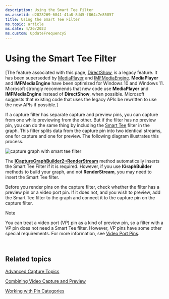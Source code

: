 ```yaml
---
description: Using the Smart Tee Filter
ms.assetid: d2828269-6841-41a8-8d45-f864c7e85857
title: Using the Smart Tee Filter
ms.topic: article
ms.date: 4/26/2023
ms.custom: UpdateFrequency5
---
```


# Using the Smart Tee Filter

\[The feature associated with this page, [DirectShow](/windows/win32/directshow/directshow), is a legacy feature. It has been superseded by [MediaPlayer](/uwp/api/Windows.Media.Playback.MediaPlayer) and [IMFMediaEngine](/windows/win32/api/mfmediaengine/nn-mfmediaengine-imfmediaengine). **MediaPlayer** and **IMFMediaEngine** have been optimized for Windows 10 and Windows 11. Microsoft strongly recommends that new code use **MediaPlayer** and **IMFMediaEngine** instead of **DirectShow**, when possible. Microsoft suggests that existing code that uses the legacy APIs be rewritten to use the new APIs if possible.\]

If a capture filter has separate capture and preview pins, you can capture from one while previewing from the other. But if the filter has no preview pin, you can do the same thing by including the [Smart Tee](smart-tee-filter.md) filter in the graph. This filter splits data from the capture pin into two identical streams, one for capture and one for preview. The following diagram illustrates this process.

![capture graph with smart tee filter](images/vidcap05.png)

The [**ICaptureGraphBuilder2::RenderStream**](/windows/desktop/api/Strmif/nf-strmif-icapturegraphbuilder2-renderstream) method automatically inserts the Smart Tee Filter if it is required. However, if you use **IGraphBuilder** methods to build your graph, and not **RenderStream**, you may need to insert the Smart Tee filter.

Before you render pins on the capture filter, check whether the filter has a preview pin or a video port pin. If it does not, and you wish to preview, add the Smart Tee filter to the graph and connect it to the capture pin on the capture filter.

> [!Note]  
> You can treat a video port (VP) pin as a kind of preview pin, so a filter with a VP pin does not need a Smart Tee filter. However, VP pins have some other special requirements. For more information, see [Video Port Pins](video-port-pins.md).

 

## Related topics

<dl> <dt>

[Advanced Capture Topics](advanced-capture-topics.md)
</dt> <dt>

[Combining Video Capture and Preview](combining-video-capture-and-preview.md)
</dt> <dt>

[Working with Pin Categories](working-with-pin-categories.md)
</dt> </dl>

 

 



